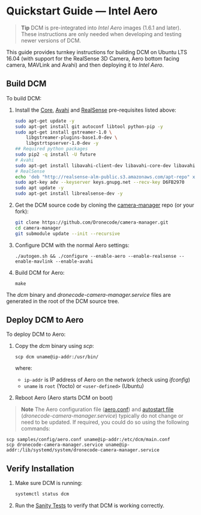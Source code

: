 # Quickstart Guide — Intel Aero

> **Tip** DCM is pre-integrated into *Intel Aero* images (1.6.1 and later). These instructions are only needed when developing and testing newer versions of DCM.

This guide provides turnkey instructions for building DCM on Ubuntu LTS 16.04 (with support for the RealSense 3D Camera, Aero bottom facing camera, MAVLink and Avahi) and then deploying it to *Intel Aero*.

## Build DCM

To build DCM:
1. Install the [Core](#core_deps), [Avahi](#avahi_deps) and [RealSense](#realsense_deps) pre-requisites listed above:
   ```sh
   sudo apt-get update -y
   sudo apt-get install git autoconf libtool python-pip -y
   sudo apt-get install gstreamer-1.0 \
       libgstreamer-plugins-base1.0-dev \
       libgstrtspserver-1.0-dev -y
   ## Required python packages
   sudo pip2 -q install -U future
   # Avahi
   sudo apt-get install libavahi-client-dev libavahi-core-dev libavahi-glib-dev -y
   # RealSense
   echo 'deb "http://realsense-alm-public.s3.amazonaws.com/apt-repo" xenial main' | sudo tee /etc/apt/sources.list.d/realsense-latest.list
   sudo apt-key adv --keyserver keys.gnupg.net --recv-key D6FB2970 
   sudo apt update -y
   sudo apt-get install librealsense-dev -y
   ```
1. Get the DCM source code by cloning the [camera-manager](https://github.com/Dronecode/camera-manager) repo (or your fork):
   ```sh
   git clone https://github.com/Dronecode/camera-manager.git
   cd camera-manager
   git submodule update --init --recursive
   ```
1. Configure DCM with the normal Aero settings:
   ```
   ./autogen.sh && ./configure --enable-aero --enable-realsense --enable-mavlink --enable-avahi
   ```
1. Build DCM for Aero:
   ```
   make
   ```

The *dcm* binary and *dronecode-camera-manager.service* files are generated in the root of the DCM source tree.

## Deploy DCM to Aero

To deploy DCM to Aero:

1. Copy the *dcm* binary using *scp*:
   ```
   scp dcm uname@ip-addr:/usr/bin/
   ```
   where:
   * `ip-addr` is IP address of Aero on the network (check using *ifconfig*)
   * `uname` is `root` (Yocto) or `<user-defined>` (Ubuntu)

1. Reboot Aero (Aero starts DCM on boot)

> **Note** The Aero configuration file ([aero.conf](https://github.com/Dronecode/camera-manager/blob/master/samples/config/aero.conf)) and [autostart file](../guide/autostart.md) (*dronecode-camera-manager.service*) typically do not change or need to be updated. If required, you could do so using the following commands:
  ```
  scp samples/config/aero.conf uname@ip-addr:/etc/dcm/main.conf
  scp dronecode-camera-manager.service uname@ip-addr:/lib/systemd/system/dronecode-camera-manager.service
  ```


## Verify Installation

1. Make sure DCM is running:
   ```sh
   systemctl status dcm
   ```
1. Run the [Sanity Tests](../test/sanity_tests.md) to verify that DCM is working correctly.
